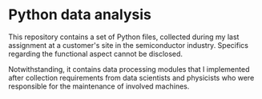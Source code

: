 
# Python data analysis

This repository contains a set of Python files, collected during my last assignment at a customer's site in the semiconductor industry. Specifics regarding the functional aspect cannot be disclosed.

Notwithstanding, it contains data processing modules that I implemented after collection requirements from data scientists and physicists who were responsible for the maintenance of involved machines. 


<!--stackedit_data:
eyJoaXN0b3J5IjpbMTk3MzI2Mjc1Miw0OTQ4ODYwMTIsOTE4Mz
c3NDY0LDkzMjk0MjcxOCwxMDYwMTQyMzc5LDE2OTE2MTU5Njhd
fQ==
-->